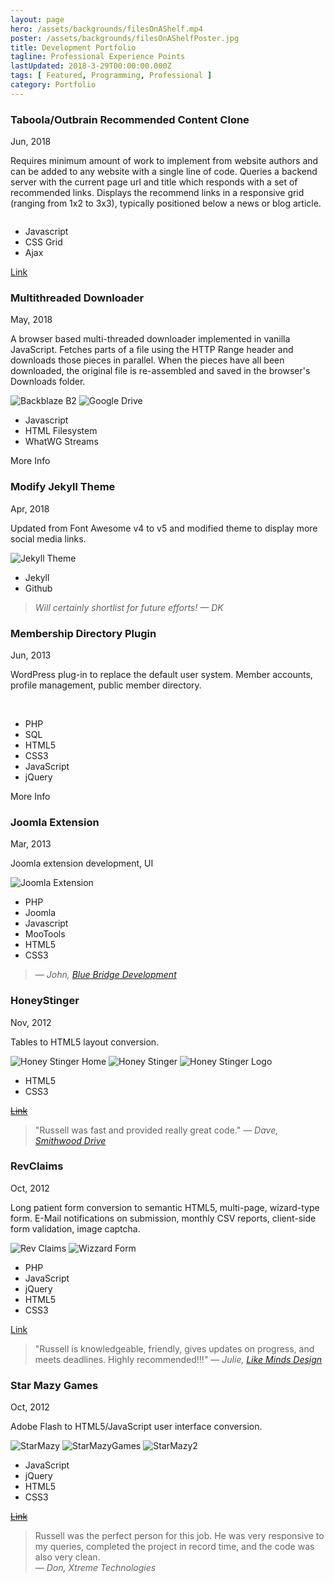 ```yaml
---
layout: page
hero: /assets/backgrounds/filesOnAShelf.mp4
poster: /assets/backgrounds/filesOnAShelfPoster.jpg
title: Development Portfolio
tagline: Professional Experience Points
lastUpdated: 2018-3-29T00:00:00.000Z
tags: [ Featured, Programming, Professional ]
category: Portfolio
---
```


### Taboola/Outbrain Recommended Content Clone

Jun, 2018

Requires minimum amount of work to implement from website authors and can be added to any website with a single line of code.
Queries a backend server with the current page url and title which responds with a set of recommended links.
Displays the recommend links in a responsive grid (ranging from 1x2 to 3x3), typically positioned below a news or blog article.

<img class="lazyLoad thumbnail" :data-src="$withBase('/assets/professional/afterDawnShowcase.png')" alt=""/>

- Javascript
- CSS Grid
- Ajax

<a href="https://fin.afterdawn.com/uutiset/artikkeli.cfm/2018/06/01/canon-lopetti-viimeisenkin-filmikameran-myymisen">Link</a>

### Multithreaded Downloader

May, 2018

A browser based multi-threaded downloader implemented in vanilla JavaScript. Fetches parts of a file using the HTTP Range header and downloads those pieces in parallel. When the pieces have all been downloaded, the original file is re-assembled and saved in the browser's Downloads folder.

<img class="lazyLoad tiny" :data-src="$withBase('/assets/backblazeB2.png')" alt="Backblaze B2"/>
<img class="lazyLoad tiny" :data-src="$withBase('/assets/googleDrive.jpg')" alt="Google Drive"/>

- Javascript
- HTML Filesystem
- WhatWG Streams

<a :href="$withBase('/pages/portfolio/multithread/')">More Info</a>

### Modify Jekyll Theme

Apr, 2018

Updated from Font Awesome v4 to v5 and modified theme to display more social media links.

<img class="lazyLoad thumbnail" :data-src="$withBase('/assets/professional/identity-jekyll-theme-updates.jpg')" alt="Jekyll Theme"/>

- Jekyll
- Github

<blockquote>
  <cite>Will certainly shortlist for future efforts! &mdash; DK</cite>
</blockquote>

### Membership Directory Plugin

Jun, 2013

WordPress plug-in to replace the default user system. Member accounts, profile management, public member directory.

<img class="lazyLoad thumbnail" :data-src="$withBase('/assets/professional/MCRA/MCRAHome.png')">
<img class="lazyLoad thumbnail" :data-src="$withBase('/assets/professional/MCRA/PublicDirectorySearchChanges.png')">

- PHP
- SQL
- HTML5
- CSS3
- JavaScript
- jQuery

<a :href="$withBase('/pages/portfolio/mcra/')">More Info</a>

### Joomla Extension

Mar, 2013

Joomla extension development, UI

<img class="lazyLoad thumbnail" :data-src="$withBase('/assets/professional/JoomlaExtFilters.png')" alt="Joomla Extension">

- PHP
- Joomla
- Javascript
- MooTools
- HTML5
- CSS3

<blockquote>
  <cite>&mdash; John, <a href="https://www.bluebridgedev.com/">Blue Bridge Development</a></cite>
</blockquote>

### HoneyStinger

Nov, 2012

Tables to HTML5 layout conversion.

<img class="lazyLoad thumbnail" :data-src="$withBase('/assets/professional/HoneyStingerHome.png')" alt="Honey Stinger Home" />
<img class="lazyLoad thumbnail" :data-src="$withBase('/assets/professional/HoneyStinger.png')" alt="Honey Stinger">
<img class="lazyLoad thumbnail" :data-src="$withBase('/assets/professional/HoneyStingerLogo.png')" alt="Honey Stinger Logo" />

- HTML5
- CSS3

<del><a href="http://honeystinger.com/hive.html">Link</a></del>

<blockquote>
  "Russell was fast and provided really great code."
  <cite>&mdash; Dave, <a href="https://smithwooddrive.com/">Smithwood Drive</a></cite>
</blockquote>

### RevClaims

Oct, 2012

Long patient form conversion to semantic HTML5, multi-page, wizard-type form. E-Mail notifications on submission, monthly CSV reports, client-side form validation, image captcha.

<img class="lazyLoad thumbnail" :data-src="$withBase('/assets/professional/revClaims.png')" alt="Rev Claims" />
<img class="lazyLoad thumbnail" :data-src="$withBase('/assets/professional/wizardForm.png')" alt="Wizzard Form">

- PHP
- JavaScript
- jQuery
- HTML5
- CSS3

<a href="https://www.revclaims.com/patient/">Link</a>

<blockquote>
  "Russell is knowledgeable, friendly, gives updates on progress, and meets deadlines. Highly recommended!!!"
  <cite>&mdash; Julie, <a href="http://www.likemindsdesigns.com/">Like Minds Design</a></cite>
</blockquote>

### Star Mazy Games

Oct, 2012

Adobe Flash to HTML5/JavaScript user interface conversion.

<img class="lazyLoad thumbnail" :data-src="$withBase('/assets/professional/starmazy.png')" alt="StarMazy">
<img class="lazyLoad thumbnail" :data-src="$withBase('/assets/professional/StarMazyGames/Image2.png')" alt="StarMazyGames" />
<img class="lazyLoad thumbnail" :data-src="$withBase('/assets/professional/StarMazyGames/starmazy2.png')" alt="StarMazy2" />

- JavaScript
- jQuery
- HTML5
- CSS3

<del><a href="http://starmazy.com/">Link</a></del>

<blockquote>
  <div>Russell was the perfect person for this job. He was very responsive to my queries, completed the project in record time, and the code was also very clean.</div>
  <cite>&mdash; Don, Xtreme Technologies</cite>
</blockquote>
